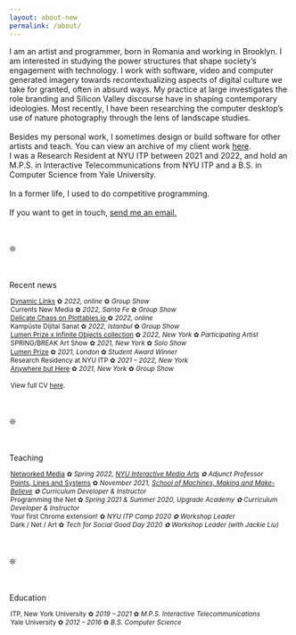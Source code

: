 ```yaml
---
layout: about-new
permalink: /about/
---
```

I am an artist and programmer, born in Romania and working in Brooklyn. I am interested in studying the power structures that shape society’s engagement with technology. I work with software, video and computer generated imagery towards recontextualizing aspects of digital culture we take for granted, often in absurd ways. My practice at large investigates the role branding and Silicon Valley discourse have in shaping contemporary ideologies. Most recently, I have been researching the computer desktop’s use of nature photography through the lens of landscape studies.
<br/><br/>
Besides my personal work, I sometimes design or build software for other artists and teach. You can view an archive of my client work <a href="/client-work" target="_blank">here</a>.<br/>
I was a Research Resident at NYU ITP between 2021 and 2022, and hold an M.P.S. in Interactive Telecommunications from NYU ITP and a B.S. in Computer Science from Yale University.
<br/><br/>
In a former life, I used to do competitive programming.
<br/><br/>
If you want to get in touch, <a href="mailto:c@cezar.io">send me an email.</a>

<br/><br/>❊<br/><br/><br/>
<p style="text-decoration: none; margin-bottom: 10px;">Recent news</p>
<p style="line-height: 1.3; margin-left: 2px;"> <small>
    <a href="https://spam-index.com/projects/cezar-mocan/">Dynamic Links</a> ✿ <em>2022, online</em> ✿ <em>Group Show</em>
    <br/>
    Currents New Media ✿ <em>2022, Santa Fe</em> ✿ <em>Group Show</em>
    <br/>
    <a href="https://plottables.io/project/9">Delicate Chaos on Plottables.io </a> ✿ <em>2022, online</em>
    <br/>
    Kampüste Dijital Sanat ✿ <em>2022, Istanbul</em> ✿ <em>Group Show</em>
    <br/>
    <a href="https://infiniteobjects.com/products/mocan-arcadiainc">Lumen Prize x Infinite Objects collection</a> ✿ <em>2022, New York</em> ✿ <em>Participating Artist</em>
    <br/>
    SPRING/BREAK Art Show ✿ <em>2021, New York</em> ✿ <em>Solo Show</em>
    <br/>
    <a href="https://www.lumenprize.com/">Lumen Prize</a> ✿ <em>2021, London</em> ✿ <em>Student Award Winner</em>
    <br/>
    Research Residency at NYU ITP ✿ <em>2021 – 2022, New York</em>
    <br/>
    <a href="https://www.slowburn-nyc.com/anywhere-but-here">Anywhere but Here</a> ✿ <em>2021, New York</em> ✿ <em>Group Show</em>
    <br/><br/>
    View full CV <a href="https://docs.google.com/document/d/1qqE1sC9OasS2NU2cGLhji9NmopRdeTJbQREjjcqoMmQ/edit?usp=sharing">here</a>.
</small>
</p>

<br/><br/>❊<br/><br/><br/>

<p style="text-decoration: none; margin-bottom: 10px;">Teaching</p>
<p style="line-height: 1.3; margin-left: 2px;"><small>
    <a href="https://networkedmedia.imany.io/">Networked Media</a> ✿ <em> Spring 2022, <a href="https://tisch.nyu.edu/itp/admissions/ima-bfa">NYU Interactive Media Arts</a> ✿ Adjunct Professor</em>
    <br/>
    <a href="https://cezar-mocan.notion.site/Points-Lines-and-Systems-Class-Materials-ba43efb03090491985b13a17aab9f636">Points, Lines and Systems</a    > ✿ <em>November 2021, <a href="https://www.schoolofma.org/">School of Machines, Making and Make-Believe</a> ✿ Curriculum Developer & Instructor</em>
    <br/>
    Programming the Net ✿ <em>Spring 2021 & Summer 2020, Upgrade Academy ✿ Curriculum Developer & Instructor</em>
    <br/>
    Your first Chrome extension! ✿ <em> NYU ITP Camp 2020 ✿ Workshop Leader</em>
    <br/>
    Dark / Net / Art ✿ <em> Tech for Social Good Day 2020 ✿ Workshop Leader (with Jackie Liu)</em><br/>

</small></p>

<br/><br/>❊<br/><br/><br/>

<p style="text-decoration: none; margin-bottom: 10px;">Education</p>
<p style="line-height: 1.3; margin-left: 2px;"><small>
    ITP, New York University ✿ <em> 2019 – 2021 </em> ✿ <em>M.P.S. Interactive Telecommunications</em>
    <br/>
    Yale University ✿ <em> 2012 – 2016 </em> ✿ <em>B.S. Computer Science</em>
</small></p>

<!--
<div class="about-container">
I am an artist and programmer, interested in expressions of intimacy in the digital realm. I consider the web to be my primary medium, but I have also worked with mobile applications, game engines, physical computing, augmented reality or print graphic design.

<br/><br/>

In a former life, I used to do competitive programming.

<br/><br/>

More recently, I have been designing or developing software for artists such as <a class="underlined" href="http://www.evan-roth.com/" target="__blank">Evan Roth</a> and <a class="underlined" href="http://taeyoonchoi.com/" target="__blank">Taeyoon Choi</a>. I have also been involved with two start-ups in the education world, <a class="underlined" href="https://www.fablestudios.com" target="__blank">Fable Studios</a> and <a class="underlined" href="https://www.gakko.org" target="__blank">Gakko</a>. 

<br/><br/>

I am currently pursuing a two-year long masters program at <a class="underlined" href="https://itp.nyu.edu" target="__blank">NYU ITP</a> and keeping a <a class="underlined" href="/blog" target="__blank">blog</a> about it.

<br/><br/>

Available for work. <a class="underlined" href="mailto:c@cezar.io">Say hi!</a>
</div>
-->